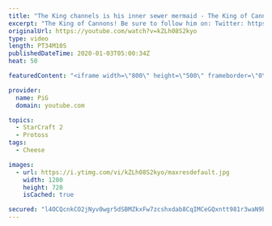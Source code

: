 ```yaml
---
title: "The King channels is his inner sewer mermaid - The King of Cannons #4, 5 & 6 - StarCraft 2"
excerpt: "The King of Cannons! Be sure to follow him on: Twitter: https://twitter.com/quasarprintf Twitch: https://www.twitch.tv/Quasarprintf Youtube: https://www.youtube.com/channel/UCHkQ...  Like the content? Then consider to leave a thumbs up and subscribe! ;) Videos don’t appear in your feed and you want to"
originalUrl: https://youtube.com/watch?v=kZLh08S2kyo
type: video
length: PT34M10S
publishedDateTime: 2020-01-03T05:00:34Z
heat: 50

featuredContent: "<iframe width=\"800\" height=\"500\" frameborder=\"0\" src=\"https://www.youtube.com/embed/kZLh08S2kyo\" allow=\"accelerometer; autoplay; encrypted-media; gyroscope; picture-in-picture\" allowfullscreen></iframe>"

provider:
  name: PiG
  domain: youtube.com

topics:
  - StarCraft 2
  - Protoss
tags:
  - Cheese

images:
  - url: https://i.ytimg.com/vi/kZLh08S2kyo/maxresdefault.jpg
    width: 1280
    height: 720
    isCached: true

secured: "l4OCQcnkCO2jNyv0wgr5dSBMZkxFw7zcshxdab8CqIMCeGQxntt981r3waN9b37zrTRahOwIOVIdaxVrW8yLJ+B04Q6Q17Tm7ELy3wuj8bz/5MmVuID5K0Dcg+1kqvZrBdzWMbD4LaLUfp80yUQkYeFvw2m8s1pvzMpKFDzoCV0U3+ww9h8ofUrl/Mdwi5Ey/f+oXnuPcK2Esbm6G37u666KaIqxKcMlVZuKt7I9O0H0aRjSYPngPwOqX/ZN4H8sU9iO8IncngFUnI5uOkEFeTdV00RlP3XCzwYElHccgecu7F2dCi2BNQuWEyVIf/r3k4hLCuKUYsEGv6Yst39HFpG2OtvEb7KTYXFaVv5hbkwyBeSKGZ5WrYKF3ZoLJTEIorK0Q8urnwa5V0uGiYiSL20CM5XxkAhC0NOmh4tWun8=;Awu6JvsncS/nr0A4nM+Pbg=="
---
```


